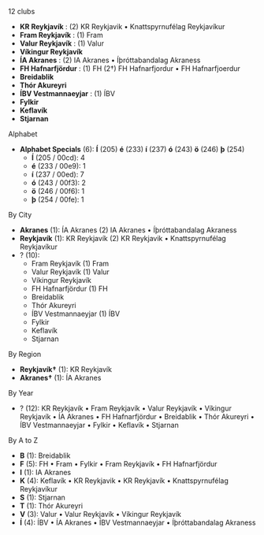 12 clubs

- **KR Reykjavík** : (2) KR Reykjavik • Knattspyrnufélag Reykjavíkur
- **Fram Reykjavík** : (1) Fram
- **Valur Reykjavík** : (1) Valur
- **Víkingur Reykjavík**
- **ÍA Akranes** : (2) IA Akranes • Íþróttabandalag Akraness
- **FH Hafnarfjördur** : (1) FH (2†) FH Hafnarfjordur • FH Hafnarfjoerdur
- **Breidablik**
- **Thór Akureyri**
- **ÍBV Vestmannaeyjar** : (1) ÍBV
- **Fylkir**
- **Keflavík**
- **Stjarnan**




Alphabet

- **Alphabet Specials** (6):  **Í** (205) **é** (233) **í** (237) **ó** (243) **ö** (246) **þ** (254)
  - **Í** (205 / 00cd): 4
  - **é** (233 / 00e9): 1
  - **í** (237 / 00ed): 7
  - **ó** (243 / 00f3): 2
  - **ö** (246 / 00f6): 1
  - **þ** (254 / 00fe): 1




By City

- **Akranes** (1): ÍA Akranes  (2) IA Akranes • Íþróttabandalag Akraness
- **Reykjavík** (1): KR Reykjavík  (2) KR Reykjavik • Knattspyrnufélag Reykjavíkur
- ? (10): 
  - Fram Reykjavík  (1) Fram
  - Valur Reykjavík  (1) Valur
  - Víkingur Reykjavík 
  - FH Hafnarfjördur  (1) FH
  - Breidablik 
  - Thór Akureyri 
  - ÍBV Vestmannaeyjar  (1) ÍBV
  - Fylkir 
  - Keflavík 
  - Stjarnan 




By Region

- **Reykjavík†** (1):   KR Reykjavík
- **Akranes†** (1):   ÍA Akranes




By Year

- ? (12):   KR Reykjavík • Fram Reykjavík • Valur Reykjavík • Víkingur Reykjavík • ÍA Akranes • FH Hafnarfjördur • Breidablik • Thór Akureyri • ÍBV Vestmannaeyjar • Fylkir • Keflavík • Stjarnan






By A to Z

- **B** (1): Breidablik
- **F** (5): FH • Fram • Fylkir • Fram Reykjavík • FH Hafnarfjördur
- **I** (1): IA Akranes
- **K** (4): Keflavík • KR Reykjavik • KR Reykjavík • Knattspyrnufélag Reykjavíkur
- **S** (1): Stjarnan
- **T** (1): Thór Akureyri
- **V** (3): Valur • Valur Reykjavík • Víkingur Reykjavík
- **Í** (4): ÍBV • ÍA Akranes • ÍBV Vestmannaeyjar • Íþróttabandalag Akraness




